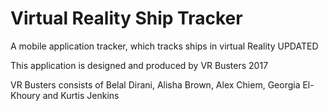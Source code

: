 # Virtual Reality Ship Tracker
A mobile application tracker, which tracks ships in virtual Reality UPDATED

This application is designed and produced by VR Busters 2017 

VR Busters consists of Belal Dirani, Alisha Brown, Alex Chiem, Georgia El-Khoury and Kurtis Jenkins
